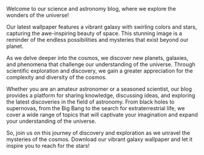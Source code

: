 <!--
Write me content for website with wallpaper "A vibrant galaxy with swirling colors and stars for a science or astronomy blog"
-->

<!--font:"Montserrat"-->

Welcome to our science and astronomy blog, where we explore the wonders of the universe! 

Our latest wallpaper features a vibrant galaxy with swirling colors and stars, capturing the awe-inspiring beauty of space. This stunning image is a reminder of the endless possibilities and mysteries that exist beyond our planet.

As we delve deeper into the cosmos, we discover new planets, galaxies, and phenomena that challenge our understanding of the universe. Through scientific exploration and discovery, we gain a greater appreciation for the complexity and diversity of the cosmos.

Whether you are an amateur astronomer or a seasoned scientist, our blog provides a platform for sharing knowledge, discussing ideas, and exploring the latest discoveries in the field of astronomy. From black holes to supernovas, from the Big Bang to the search for extraterrestrial life, we cover a wide range of topics that will captivate your imagination and expand your understanding of the universe.

So, join us on this journey of discovery and exploration as we unravel the mysteries of the cosmos. Download our vibrant galaxy wallpaper and let it inspire you to reach for the stars!

